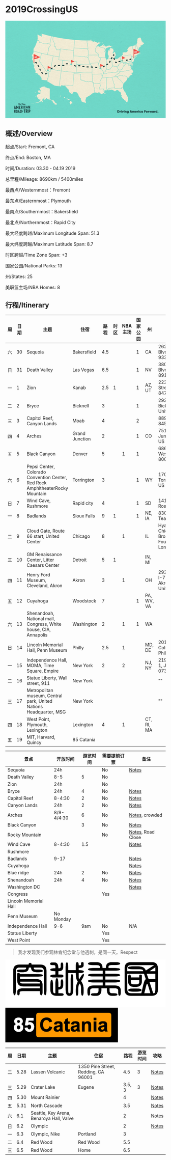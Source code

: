 # 2019CrossingUS

![alt text](resources/NART_Podcast-03.png)

## 概述/Overview

起点/Start: Fremont, CA

终点/End: Boston, MA

时间/Duration: 03.30 - 04.19 2019

总里程/Mileage: 8690km / 5400miles

最西点/Westernmost：Fremont

最东点/Easternmost：Plymouth

最南点/Southernmost：Bakersfield

最北点/Northernmost：Rapid City

最大经度跨越/Maximum Longitude Span: 51.3

最大纬度跨越/Maximum Latitude Span: 8.7

时区跨越/Time Zone Span: +3

国家公园/National Parks: 13

州/States: 25

美职篮主场/NBA Homes: 8


## 行程/Itinerary

|周|日期|主题|住宿|路程|时区|NBA主场|国家公园|州|酒店|
|--|---|----|---|---|----|-------|------|--|---|
|六|30|Sequoia|Bakersfield|4.5|||1|CA|2620 Buck Owens Blvd, Bakersfield, CA 93308|
|日|31|Death Valley|Las Vegas|6.5|||1|NV|3801 S Las Vegas Blvd, Las Vegas, NV 89109|
|一|1|Zion|Kanab|2.5|1||1|AZ, UT|223 West Center Street Kanab, UT 84741 United States|
|二|2|Bryce|Bicknell|3|||1||292 West Main Street Bicknell, UT 84715 United States|
|三|3|Capitol Reef, Canyon Lands|Moab|4|||2||889 N Main St Moab 84532 UT US|
|四|4|Arches|Grand Junction|2|||1|CO|751 Horizon Dr Grand Junction 81506 CO US|
|五|5|Black Canyon|Denver|5||1|1||6865 W 103rd Ave, Westminster,CO 80021|
|六|6|Pepsi Center, Colorado Convention Center, Red Rock AmphitheaterRocky Mountain|Torrington|3|||1|WY|1700 E Valley Rd Torrington 82240 WY US|
|日|7|Wind Cave, Rushmore|Rapid city|4|||1|SD|1416 North Elk Vale Road, Rapid City|
|一|8|Badlands|Sioux Falls|9|1||1|NE, IA|830 Gateway Lane Tea, SD 57064|
|二|9|Cloud Gate, Route 66 start, United Center|Chicago|8||1||IL|Hyatt Place Chicago/Lombard/Oak Brook, 2340 S, Fountain Square Dr, Lombard, IL 60148|
|三|10|GM Renaissance Center, Litter Caesars Center|Detroit|5|1|||IN, MI|
|四|11|Henry Ford Museum, Cleveland, Akron|Akron|3||1||OH|2939 S Arlington Rd I-77 At Exit #120 Akron, OH 44312 United States|
|五|12|Cuyahoga|Woodstock|7|||1|PA, WV, VA|
|六|13|Shenandoah, National mall, Congress, White house, CIA, Annapolis|Washington|2||1|1|WA|
|日|14|Lincoln Memorial Hall, Penn Museum|Philly|2.5||1||MD, DE|201 S. Christopher Columbus Blvd Philadelphia|
|一|15|Independence Hall, MOMA, Time Square, Empire|New York|2||2||NJ, NY|219 Brunswick Street 1, Jersey City, NJ 07302, United States|
|二|16|Statue Liberty, Wall street, 911|New York ||||||""|
|三|17|Metropolitan museum, Central park, United Nations Headquarter, MSG|New York||||||""|
|四|18|West Point, Plymouth, Lexington|Lexington|4||1||CT, RI, MA||
|五|19|MIT, Harvard, Quincy|85 Catania|||||||


|景点|开放时间|游览时间|需要提前订票|备注|
|--|---|----|---|-|
|Sequoia|24h||No|[Notes](http://www.meilvtong.com/viewthread.php?tid=183)|
|Death Valley|8-5|5|No||
|Zion|24h||No||
|Bryce|24h|4|No|[Notes](http://www.meilvtong.com/viewthread.php?tid=49)|
|Capitol Reef|8-4:30|2|No|[Notes](http://www.meilvtong.com/viewthread.php?tid=192)|
|Canyon Lands|24h|2|No|[Notes](http://www.meilvtong.com/viewthread.php?tid=170)|
|Arches|8/9-4/4:30|6|No|[Notes](http://www.meilvtong.com/viewthread.php?tid=8), crowded|
|Black Canyon||3|No|[Notes](http://travel.sina.com/article/toutiao/2309404060995399098072)|
|Rocky Mountain|||No|[Notes](http://www.meilvtong.com/viewthread.php?tid=175), Road Close|
|Wind Cave|8-4:30|1.5||[Notes](http://www.meilvtong.com/viewthread.php?tid=197)|
|Rushmore|||||
|Badlands|9-17|||[Notes](http://www.meilvtong.com/viewthread.php?tid=186)|
|Cuyahoga||||[Notes](http://www.meilvtong.com/viewthread.php?tid=202)|
|Blue ridge|24h|2|No|[Notes](http://www.meilvtong.com/viewthread.php?tid=427)|
|Shenandoah|24h|4|No|[Notes](http://www.meilvtong.com/viewthread.php?tid=188)|
|Washington DC||||[Notes](http://www.meilvtong.com/viewthread.php?tid=38)|
|Congress|||Yes||
|Lincoln Memorial Hall|||||
|Penn Museum|No Monday||||
|Independence Hall|9-6|9am|No|N/A|
|Statue Liberty|||Yes||
|West Point|||Yes||


> 我才发现我们参观林肯纪念堂与他遇刺，是同一天。Respect


![alt text](resources/title.png)
![alt text](resources/logo.png)


|周|日期|主题|住宿|路程|游览时间|攻略|
|--|---|----|---|-|-|-|
|二|5.28|Lassen Volcanic|1350 Pine Street, Redding, CA 96001|4.5|3|[Notes](http://www.meilvtong.com/viewthread.php?tid=326)|
|三|5.29|Crater Lake|Eugene|3.5, 3|3|[Notes](http://www.meilvtong.com/viewthread.php?tid=195)|
|四|5.30|Mount Rainier||4||[Notes](http://www.meilvtong.com/viewthread.php?tid=56)|
|五|5.31|North Cascade||3.5||[Notes](http://www.meilvtong.com/viewthread.php?tid=144)|
|六|6.1|Seattle, Key Arena, Benaroya Hall, Valve||2||[Notes](http://www.meilvtong.com/viewthread.php?tid=9)|
|日|6.2|Olympic||2||[Notes](http://www.meilvtong.com/viewthread.php?tid=69)|
|一|6.3|Olympic, Nike|Portland|3|||
|二|6.4|Red Wood|Red Wood|5.5|||
|三|6.5|Red Wood|Home|6.5|||
